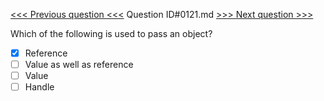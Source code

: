 [<<< Previous question <<<](0120.md)  Question ID#0121.md  [>>> Next question >>>](0122.md) 

Which of the following is used to pass an object?

- [x] Reference
- [ ] Value as well as reference
- [ ] Value
- [ ] Handle
